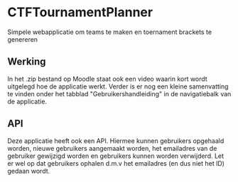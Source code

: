 # CTFTournamentPlanner
Simpele webapplicatie om teams te maken en toernament brackets te genereren
## Werking
In het .zip bestand op Moodle staat ook een video waarin kort wordt uitgelegd hoe de applicatie werkt. Verder is er nog een kleine samenvatting te vinden onder het tabblad "Gebruikershandleiding" in de navigatiebalk van de applicatie.
## API
Deze applicatie heeft ook een API. Hiermee kunnen gebruikers opgehaald worden, nieuwe gebruikers aangemaakt worden, het emailadres van de gebruiker gewijzigd worden en gebruikers kunnen worden verwijderd.
Let er wel op dat gebruikers ophalen d.m.v het emailadres (en dus niet het ID) gedaan wordt. 
